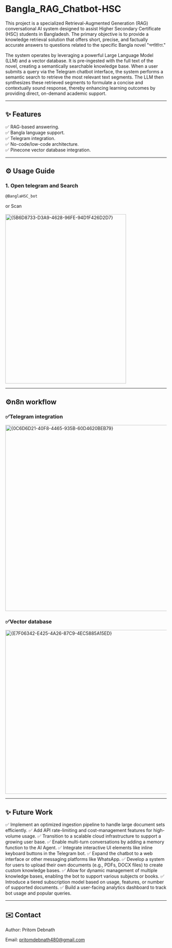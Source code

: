 # Bangla_RAG_Chatbot-HSC
This project is a specialized Retrieval-Augmented Generation (RAG) conversational AI system designed to assist Higher Secondary Certificate (HSC) students in Bangladesh. The primary objective is to provide a knowledge retrieval solution that offers short, precise, and factually accurate answers to questions related to the specific Bangla novel "অপরিচিতা."

The system operates by leveraging a powerful Large Language Model (LLM) and a vector database. It is pre-ingested with the full text of the novel, creating a semantically searchable knowledge base. When a user submits a query via the Telegram chatbot interface, the system performs a semantic search to retrieve the most relevant text segments. The LLM then synthesizes these retrieved segments to formulate a concise and contextually sound response, thereby enhancing learning outcomes by providing direct, on-demand academic support.

---

## ✨ Features

✅ RAG-based answering. <br>
✅ Bangla language support.<br>
✅ Telegram integration.<br>
✅ No-code/low-code architecture.<br>
✅ Pinecone vector database integration.<br>

---

## ⚙️ Usage Guide

### 1. Open telegram and Search
```bash
@BanglaHSC_bot
```
or Scan <br> <br>
<img width="377" height="528" alt="{5B6D8733-D3A9-4628-96FE-94D1F426D2D7}" src="https://github.com/user-attachments/assets/31d11721-1eba-4222-86f1-91b5d70436e0" />
<br>

---

## ⚙️n8n workflow 

### ✅Telegram integration
<img width="1448" height="580" alt="{0C6D6D21-40F8-4465-935B-60D4620BEB79}" src="https://github.com/user-attachments/assets/0d5e8b6e-3427-4dab-9ced-58662d242793" />

### ✅Vector database
<img width="1412" height="511" alt="{E7F06342-E425-4A26-87C9-4EC5885A15ED}" src="https://github.com/user-attachments/assets/5e927088-3882-4cc7-bb28-6dff62609e0f" />

---

## ✨ Future Work
✅ Implement an optimized ingestion pipeline to handle large document sets efficiently.
✅ Add API rate-limiting and cost-management features for high-volume usage.
✅ Transition to a scalable cloud infrastructure to support a growing user base.
✅ Enable multi-turn conversations by adding a memory function to the AI Agent.
✅ Integrate interactive UI elements like inline keyboard buttons in the Telegram bot.
✅ Expand the chatbot to a web interface or other messaging platforms like WhatsApp.
✅ Develop a system for users to upload their own documents (e.g., PDFs, DOCX files) to create custom knowledge bases.
✅ Allow for dynamic management of multiple knowledge bases, enabling the bot to support various subjects or books.
✅ Introduce a tiered subscription model based on usage, features, or number of supported documents.
✅ Build a user-facing analytics dashboard to track bot usage and popular queries.

---

## ✉️ Contact
Author: Pritom Debnath

Email: pritomdebnath480@gmail.com
